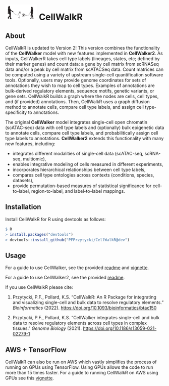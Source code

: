 <img src="examples/CellWalkR_Vignette_files/figure-markdown_github/cellwalker2_icon.png" id="id" class="class" width="100" height="50" /> CellWalkR
================

## About

CellWalkR is updated to Version 2! This version combines the functionality of the **CellWalker** model with new features implemented in 
**CellWalker2**. 
As inputs, CellWalkerR takes cell type labels (lineages, states, etc; defined by their marker genes) and count data: 
a gene by cell matrix from scRNASeq data and/or a peak by cell matrix from scATACSeq data. 
Count matrices can be computed using a variety of upstream single-cell quantification software tools. 
Optionally, users may provide genome coordinates for sets of annotations they wish to map to 
cell types. Examples of annotations are bulk-derived regulatory elements, sequence motifs, genetic variants, 
or gene sets. CellWalkR builds a graph where the nodes are cells, cell types, and (if provided) annotations.
Then, CellWalkR uses a graph diffusion method to annotate cells, compare cell type labels, 
and assign cell type-specificity to annotations. 

The original **CellWalker** model integrates single-cell open chromatin (scATAC-seq) data with cell type labels and (optionally) 
bulk epigenetic data to annotate cells, compare cell type labels, and probabilitically assign cell type labels to annotations. 
**CellWalker2** extends this functionality with many new features, including:
+ integrates different modalities of single-cell data (scATAC-seq, scRNA-seq, multiomic), 
+ enables integrative modeling of cells measured in different experiments,
+ incorporates hierarchical relationships between cell type labels,
+ compares cell type ontologies across contexts (conditions, species, datasets),
+ provide permutation-based measures of statistical significance for cell-to-label, region-to-label, and label-to-label mappings. 

## Installation

Install CellWalkR for R using devtools as follows:

``` r
$ R
> install.packages("devtools")
> devtools::install_github("PFPrzytycki/CellWalkR@dev")
```

## Usage

For a guide to use CellWalker, see the provided
[readme](CellWalker.md) and [vignette](examples/CellWalkR_Vignette.md). 

For a guide to use CellWalker2, see the provided
[readme](CellWalker2.md). 

If you use CellWalkR please cite:

1.  Przytycki, P.F., Pollard, K.S. “CellWalkR: An R Package for
    integrating and visualizing single-cell and bulk data to resolve
    regulatory elements.” *Bioinformatics* (2022).
    <https://doi.org/10.1093/bioinformatics/btac150>

2.  Przytycki, P.F., Pollard, K.S. “CellWalker integrates single-cell
    and bulk data to resolve regulatory elements across cell types in
    complex tissues.” *Genome Biology* (2021).
    <https://doi.org/10.1186/s13059-021-02279-1>

## AWS + TensorFlow

CellWalkR can also be run on AWS which vastly simplifies the process of
running on GPUs using TensorFlow. Using GPUs allows the code to run more
than 15 times faster. For a guide to running CellWalkR on AWS using GPUs
see this [vignette](examples/CellWalkR_TensorFlow_Vignette.md).
